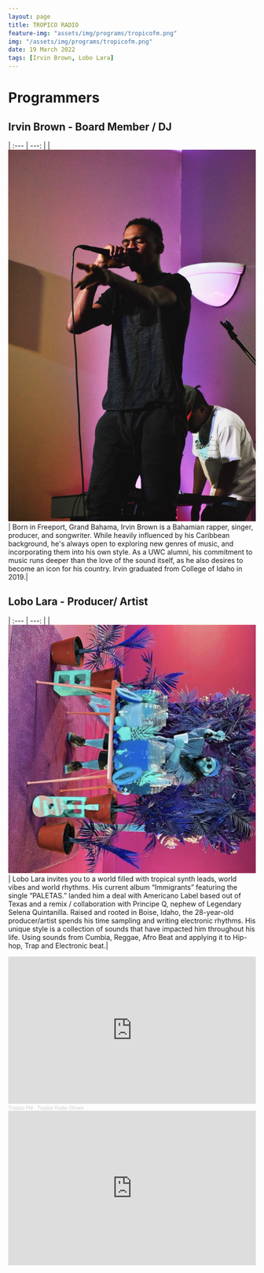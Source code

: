 ```yaml
---
layout: page
title: TROPICO RADIO
feature-img: "assets/img/programs/tropicofm.png"
img: "/assets/img/programs/tropicofm.png"
date: 19 March 2022
tags: [Irvin Brown, Lobo Lara]
---
```


# Programmers

## Irvin Brown - Board Member / DJ

| :--- | ---: |
| ![](/assets/img/music/irvin.brown/img/portrait.jpg) | Born in Freeport, Grand Bahama, Irvin Brown is a Bahamian rapper, singer, producer, and songwriter. While heavily influenced by his Caribbean background, he's always open to exploring new genres of music, and incorporating them into his own style. As a UWC alumni, his commitment to music runs deeper than the love of the sound itself, as he also desires to become an icon for his country. Irvin graduated from College of Idaho in 2019.|

## Lobo Lara - Producer/ Artist

| :--- | ---: |
| ![](/assets/img/programs/lobo.png) | Lobo Lara invites you to a world filled with tropical synth leads, world vibes and world rhythms. His current album “Immigrants” featuring the single “PALETAS.” landed him a deal with Americano Label based out of Texas and a remix / collaboration with Principe Q, nephew of Legendary Selena Quintanilla. Raised and rooted in Boise, Idaho, the 28-year-old producer/artist spends his time sampling and writing electronic rhythms. His unique style is a collection of sounds that have impacted him throughout his life. Using sounds from Cumbia, Reggae, Afro Beat and applying it to Hip-hop, Trap and Electronic beat.|

<iframe width="100%" height="300" scrolling="no" frameborder="no" allow="autoplay" src="https://w.soundcloud.com/player/?url=https%3A//api.soundcloud.com/playlists/1218172957&color=%23ff5500&auto_play=false&hide_related=false&show_comments=true&show_user=true&show_reposts=false&show_teaser=true&visual=true"></iframe><div style="font-size: 10px; color: #cccccc;line-break: anywhere;word-break: normal;overflow: hidden;white-space: nowrap;text-overflow: ellipsis; font-family: Interstate,Lucida Grande,Lucida Sans Unicode,Lucida Sans,Garuda,Verdana,Tahoma,sans-serif;font-weight: 100;"><a href="https://soundcloud.com/kyle-scheffler-458698114" title="Tropico FM" target="_blank" style="color: #cccccc; text-decoration: none;">Tropico FM</a> · <a href="https://soundcloud.com/kyle-scheffler-458698114/sets/tropico-radio-shows" title="Tropico Radio Shows" target="_blank" style="color: #cccccc; text-decoration: none;">Tropico Radio Shows</a></div>

<iframe width="100%" height="315" src="https://www.youtube.com/embed/JBcvkKpU8mY" title="YouTube video player" frameborder="0" allow="accelerometer; autoplay; clipboard-write; encrypted-media; gyroscope; picture-in-picture" allowfullscreen></iframe>
